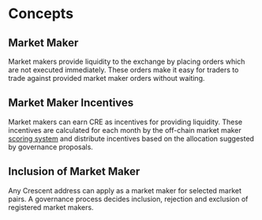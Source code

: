<!-- order: 1 -->

 # Concepts

## Market Maker

Market makers provide liquidity to the exchange by placing orders which are not executed immediately. These orders make it easy for traders to trade against provided market maker orders without waiting.

## Market Maker Incentives

Market makers can earn CRE as incentives for providing liquidity. These incentives are calculated for each month by the off-chain market maker [scoring system](../../../docs/whitepapers/bootstrap/scoring.md) and distribute incentives based on the allocation suggested by governance proposals.

## Inclusion of Market Maker

Any Crescent address can apply as a market maker for selected market pairs. A governance process decides inclusion, rejection and exclusion of registered market makers.